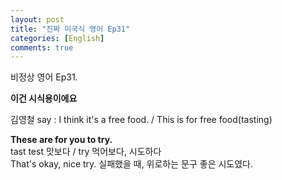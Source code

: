 ```yaml
---
layout: post
title: "진짜 미국식 영어 Ep31"
categories: [English]
comments: true
---
```


비정상 영어 Ep31.

<b>이건 시식용이에요</b>

김영철 say : I think it's a free food. / This is for free food&#40;tasting&#41;

<b>These are for you to try.</b> <br>
tast test 맛보다 / try 먹어보다, 시도하다 <br>
That's okay, nice try. 실패했을 때, 위로하는 문구 좋은 시도였다. 
